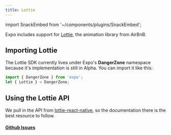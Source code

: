 ```yaml
---
title: Lottie
---
```


import SnackEmbed from '~/components/plugins/SnackEmbed';

Expo includes support for [Lottie](https://airbnb.design/lottie/), the animation library from AirBnB.

<SnackEmbed snackId="Byu2WM2af" />


## Importing Lottie

The Lottie SDK currently lives under Expo's **DangerZone** namespace because it's implementation is still in Alpha. You can import it like this:

```javascript
import { DangerZone } from 'expo';
let { Lottie } = DangerZone;
```

## Using the Lottie API

We pull in the API from [lottie-react-native](https://github.com/airbnb/lottie-react-native#basic-usage), so the documentation there is the best resource to follow.

#### [Github Issues](https://github.com/expo/expo/labels/Lottie)
